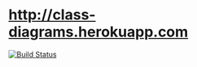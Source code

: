 # http://class-diagrams.herokuapp.com

[![Build Status](https://travis-ci.org/xuwei-k/heroku-class-diagrams.png)](https://travis-ci.org/xuwei-k/heroku-class-diagrams)

